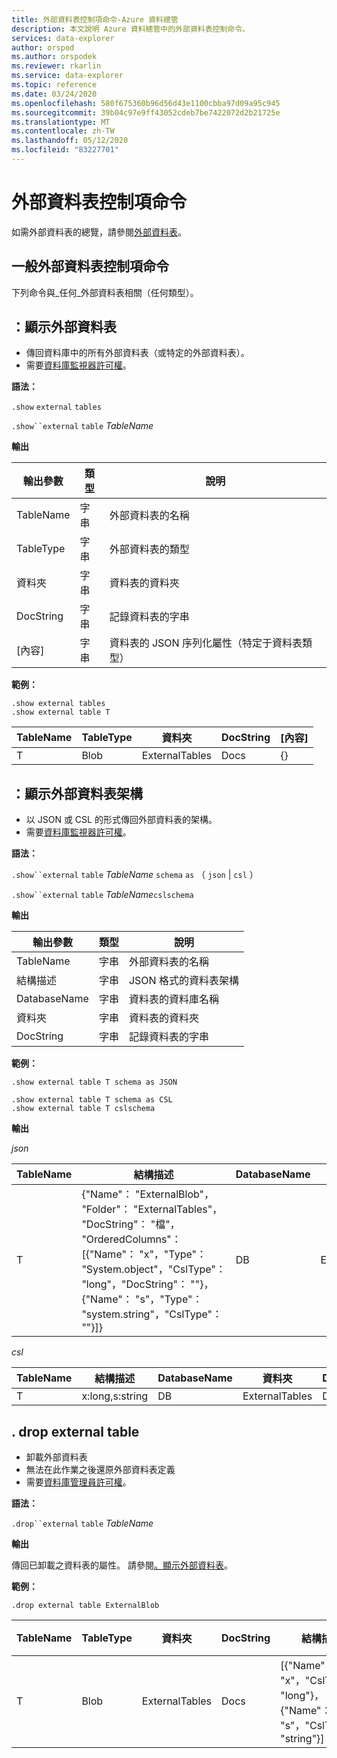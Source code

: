 ```yaml
---
title: 外部資料表控制項命令-Azure 資料總管
description: 本文說明 Azure 資料總管中的外部資料表控制命令。
services: data-explorer
author: orspod
ms.author: orspodek
ms.reviewer: rkarlin
ms.service: data-explorer
ms.topic: reference
ms.date: 03/24/2020
ms.openlocfilehash: 580f675360b96d56d43e1100cbba97d09a95c945
ms.sourcegitcommit: 39b04c97e9ff43052cdeb7be7422072d2b21725e
ms.translationtype: MT
ms.contentlocale: zh-TW
ms.lasthandoff: 05/12/2020
ms.locfileid: "83227701"
---
```

# <a name="external-table-control-commands"></a>外部資料表控制項命令

如需外部資料表的總覽，請參閱[外部資料表](../query/schema-entities/externaltables.md)。 

## <a name="common-external-tables-control-commands"></a>一般外部資料表控制項命令

下列命令與_任何_外部資料表相關（任何類型）。

## <a name="show-external-tables"></a>：顯示外部資料表

* 傳回資料庫中的所有外部資料表（或特定的外部資料表）。
* 需要[資料庫監視器許可權](../management/access-control/role-based-authorization.md)。

**語法：** 

`.show` `external` `tables`

`.show``external` `table` *TableName*

**輸出**

| 輸出參數 | 類型   | 說明                                                         |
|------------------|--------|---------------------------------------------------------------------|
| TableName        | 字串 | 外部資料表的名稱                                             |
| TableType        | 字串 | 外部資料表的類型                                              |
| 資料夾           | 字串 | 資料表的資料夾                                                     |
| DocString        | 字串 | 記錄資料表的字串                                       |
| [內容]       | 字串 | 資料表的 JSON 序列化屬性（特定于資料表類型） |


**範例：**

```kusto
.show external tables
.show external table T
```

| TableName | TableType | 資料夾         | DocString | [內容] |
|-----------|-----------|----------------|-----------|------------|
| T         | Blob      | ExternalTables | Docs      | {}         |


## <a name="show-external-table-schema"></a>：顯示外部資料表架構

* 以 JSON 或 CSL 的形式傳回外部資料表的架構。 
* 需要[資料庫監視器許可權](../management/access-control/role-based-authorization.md)。

**語法：** 

`.show``external` `table` *TableName* `schema` `as` （ `json`  |  `csl` ）

`.show``external` `table` *TableName*`cslschema`

**輸出**

| 輸出參數 | 類型   | 說明                        |
|------------------|--------|------------------------------------|
| TableName        | 字串 | 外部資料表的名稱            |
| 結構描述           | 字串 | JSON 格式的資料表架構 |
| DatabaseName     | 字串 | 資料表的資料庫名稱             |
| 資料夾           | 字串 | 資料表的資料夾                    |
| DocString        | 字串 | 記錄資料表的字串      |

**範例：**

```kusto
.show external table T schema as JSON
```

```kusto
.show external table T schema as CSL
.show external table T cslschema
```

**輸出**

*json*

| TableName | 結構描述    | DatabaseName | 資料夾         | DocString |
|-----------|----------------------------------|--------------|----------------|-----------|
| T         | {"Name"： "ExternalBlob"，<br>"Folder"： "ExternalTables"，<br>"DocString"： "檔"，<br>"OrderedColumns"： [{"Name"： "x"，"Type"： "System.object"，"CslType"： "long"，"DocString"： ""}，{"Name"： "s"，"Type"： "system.string"，"CslType"： ""}]} | DB           | ExternalTables | Docs      |


*csl*

| TableName | 結構描述          | DatabaseName | 資料夾         | DocString |
|-----------|-----------------|--------------|----------------|-----------|
| T         | x:long,s:string | DB           | ExternalTables | Docs      |

## <a name="drop-external-table"></a>. drop external table

* 卸載外部資料表 
* 無法在此作業之後還原外部資料表定義
* 需要[資料庫管理員許可權](../management/access-control/role-based-authorization.md)。

**語法：**  

`.drop``external` `table` *TableName*

**輸出**

傳回已卸載之資料表的屬性。 請參閱[。顯示外部資料表](#show-external-tables)。

**範例：**

```kusto
.drop external table ExternalBlob
```

| TableName | TableType | 資料夾         | DocString | 結構描述       | [內容] |
|-----------|-----------|----------------|-----------|-----------------------------------------------------|------------|
| T         | Blob      | ExternalTables | Docs      | [{"Name"： "x"，"CslType"： "long"}，<br> {"Name"： "s"，"CslType"： "string"}] | {}         |

